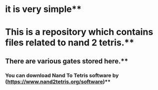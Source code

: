 # it is very simple**
# This is a repository which contains files related to nand 2 tetris.**
## There are various gates stored here.**
### You can download Nand To Tetris software by (https://www.nand2tetris.org/software)**



